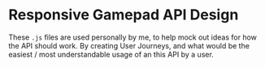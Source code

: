 # Responsive Gamepad API Design

These `.js` files are used personally by me, to help mock out ideas for how the API should work. By creating User Journeys, and what would be the easiest / most understandable usage of an this API by a user.

